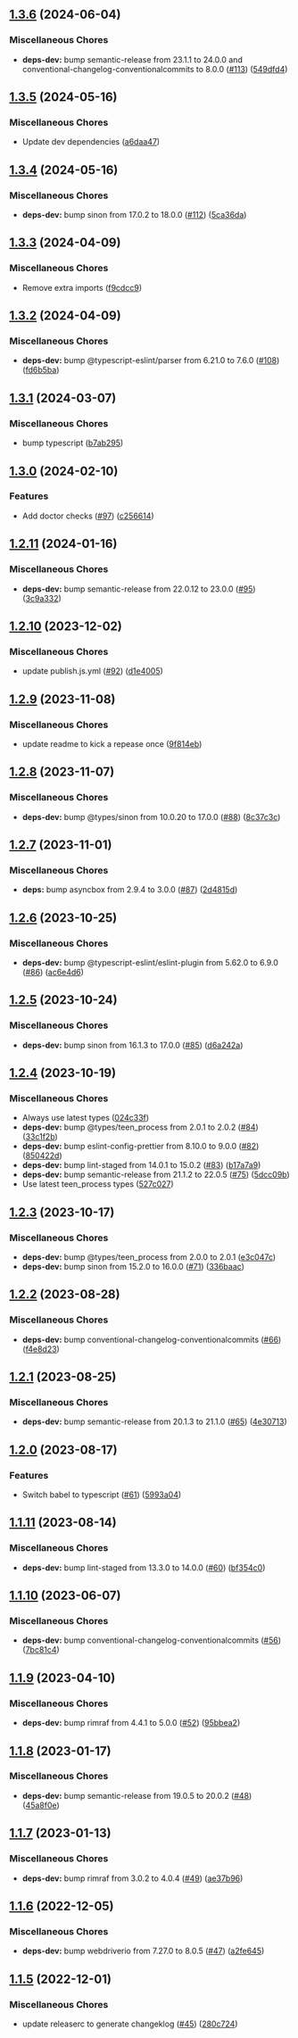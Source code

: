 ## [1.3.6](https://github.com/appium/appium-geckodriver/compare/v1.3.5...v1.3.6) (2024-06-04)

### Miscellaneous Chores

* **deps-dev:** bump semantic-release from 23.1.1 to 24.0.0 and conventional-changelog-conventionalcommits to 8.0.0 ([#113](https://github.com/appium/appium-geckodriver/issues/113)) ([549dfd4](https://github.com/appium/appium-geckodriver/commit/549dfd4487e05774d0d14196692553af81bcdae9))

## [1.3.5](https://github.com/appium/appium-geckodriver/compare/v1.3.4...v1.3.5) (2024-05-16)


### Miscellaneous Chores

* Update dev dependencies ([a6daa47](https://github.com/appium/appium-geckodriver/commit/a6daa475179477364745033c80eb9117940c5218))

## [1.3.4](https://github.com/appium/appium-geckodriver/compare/v1.3.3...v1.3.4) (2024-05-16)


### Miscellaneous Chores

* **deps-dev:** bump sinon from 17.0.2 to 18.0.0 ([#112](https://github.com/appium/appium-geckodriver/issues/112)) ([5ca36da](https://github.com/appium/appium-geckodriver/commit/5ca36da7d41027867f3421721d9e06a7088f98ed))

## [1.3.3](https://github.com/appium/appium-geckodriver/compare/v1.3.2...v1.3.3) (2024-04-09)


### Miscellaneous Chores

* Remove extra imports ([f9cdcc9](https://github.com/appium/appium-geckodriver/commit/f9cdcc99da349d8aafdc9d58b97b29bc8e64b5e7))

## [1.3.2](https://github.com/appium/appium-geckodriver/compare/v1.3.1...v1.3.2) (2024-04-09)


### Miscellaneous Chores

* **deps-dev:** bump @typescript-eslint/parser from 6.21.0 to 7.6.0 ([#108](https://github.com/appium/appium-geckodriver/issues/108)) ([fd6b5ba](https://github.com/appium/appium-geckodriver/commit/fd6b5bad89b41b6d2cf9c433adf9ff4dff7bec30))

## [1.3.1](https://github.com/appium/appium-geckodriver/compare/v1.3.0...v1.3.1) (2024-03-07)


### Miscellaneous Chores

* bump typescript ([b7ab295](https://github.com/appium/appium-geckodriver/commit/b7ab295c049abc0eebbab968243974954ea72958))

## [1.3.0](https://github.com/appium/appium-geckodriver/compare/v1.2.11...v1.3.0) (2024-02-10)


### Features

* Add doctor checks ([#97](https://github.com/appium/appium-geckodriver/issues/97)) ([c256614](https://github.com/appium/appium-geckodriver/commit/c2566146fab45a9057eb10eedc91c9b8a7597126))

## [1.2.11](https://github.com/appium/appium-geckodriver/compare/v1.2.10...v1.2.11) (2024-01-16)


### Miscellaneous Chores

* **deps-dev:** bump semantic-release from 22.0.12 to 23.0.0 ([#95](https://github.com/appium/appium-geckodriver/issues/95)) ([3c9a332](https://github.com/appium/appium-geckodriver/commit/3c9a33222b2f66bc452fe6c0481a91186deba8ff))

## [1.2.10](https://github.com/appium/appium-geckodriver/compare/v1.2.9...v1.2.10) (2023-12-02)


### Miscellaneous Chores

* update publish.js.yml ([#92](https://github.com/appium/appium-geckodriver/issues/92)) ([d1e4005](https://github.com/appium/appium-geckodriver/commit/d1e40051cce95a2050a20fc158e265c3f68c0bf6))

## [1.2.9](https://github.com/appium/appium-geckodriver/compare/v1.2.8...v1.2.9) (2023-11-08)


### Miscellaneous Chores

* update readme to kick a repease once ([9f814eb](https://github.com/appium/appium-geckodriver/commit/9f814eb8a2216a24cd3381d71b0e2c656df2cb48))

## [1.2.8](https://github.com/appium/appium-geckodriver/compare/v1.2.7...v1.2.8) (2023-11-07)


### Miscellaneous Chores

* **deps-dev:** bump @types/sinon from 10.0.20 to 17.0.0 ([#88](https://github.com/appium/appium-geckodriver/issues/88)) ([8c37c3c](https://github.com/appium/appium-geckodriver/commit/8c37c3cac0b4cd7beeea93b3fbf2743a1d1f7411))

## [1.2.7](https://github.com/appium/appium-geckodriver/compare/v1.2.6...v1.2.7) (2023-11-01)


### Miscellaneous Chores

* **deps:** bump asyncbox from 2.9.4 to 3.0.0 ([#87](https://github.com/appium/appium-geckodriver/issues/87)) ([2d4815d](https://github.com/appium/appium-geckodriver/commit/2d4815d2f4185291f18542b9048ebe2d3e6dfde9))

## [1.2.6](https://github.com/appium/appium-geckodriver/compare/v1.2.5...v1.2.6) (2023-10-25)


### Miscellaneous Chores

* **deps-dev:** bump @typescript-eslint/eslint-plugin from 5.62.0 to 6.9.0 ([#86](https://github.com/appium/appium-geckodriver/issues/86)) ([ac6e4d6](https://github.com/appium/appium-geckodriver/commit/ac6e4d6daa6fd00fc80fc0cee2145fe9a48d8682))

## [1.2.5](https://github.com/appium/appium-geckodriver/compare/v1.2.4...v1.2.5) (2023-10-24)


### Miscellaneous Chores

* **deps-dev:** bump sinon from 16.1.3 to 17.0.0 ([#85](https://github.com/appium/appium-geckodriver/issues/85)) ([d6a242a](https://github.com/appium/appium-geckodriver/commit/d6a242aa67d266bbe34edcf98ae490515802d562))

## [1.2.4](https://github.com/appium/appium-geckodriver/compare/v1.2.3...v1.2.4) (2023-10-19)


### Miscellaneous Chores

* Always use latest types ([024c33f](https://github.com/appium/appium-geckodriver/commit/024c33f472e0e6e781379b41b54bfce14342e92a))
* **deps-dev:** bump @types/teen_process from 2.0.1 to 2.0.2 ([#84](https://github.com/appium/appium-geckodriver/issues/84)) ([33c1f2b](https://github.com/appium/appium-geckodriver/commit/33c1f2b015b0a92dd9ffdc3d2ef0f02811ea27b9))
* **deps-dev:** bump eslint-config-prettier from 8.10.0 to 9.0.0 ([#82](https://github.com/appium/appium-geckodriver/issues/82)) ([850422d](https://github.com/appium/appium-geckodriver/commit/850422dbd68e6e39ed42b536628b8d1b0a537e0e))
* **deps-dev:** bump lint-staged from 14.0.1 to 15.0.2 ([#83](https://github.com/appium/appium-geckodriver/issues/83)) ([b17a7a9](https://github.com/appium/appium-geckodriver/commit/b17a7a9f9a7b4a3e8b78d336c8d79c0630fa41ad))
* **deps-dev:** bump semantic-release from 21.1.2 to 22.0.5 ([#75](https://github.com/appium/appium-geckodriver/issues/75)) ([5dcc09b](https://github.com/appium/appium-geckodriver/commit/5dcc09bf07776a69ef979331c5b40b7f9ea20155))
* Use latest teen_process types ([527c027](https://github.com/appium/appium-geckodriver/commit/527c027a3a60e2a288cb7e709b8261b4d29afa91))

## [1.2.3](https://github.com/appium/appium-geckodriver/compare/v1.2.2...v1.2.3) (2023-10-17)


### Miscellaneous Chores

* **deps-dev:** bump @types/teen_process from 2.0.0 to 2.0.1 ([e3c047c](https://github.com/appium/appium-geckodriver/commit/e3c047c278deb8faa5a84a253ce2613bc3faee59))
* **deps-dev:** bump sinon from 15.2.0 to 16.0.0 ([#71](https://github.com/appium/appium-geckodriver/issues/71)) ([336baac](https://github.com/appium/appium-geckodriver/commit/336baac94cee8210cdad2254fe6a13c1862c1362))

## [1.2.2](https://github.com/appium/appium-geckodriver/compare/v1.2.1...v1.2.2) (2023-08-28)


### Miscellaneous Chores

* **deps-dev:** bump conventional-changelog-conventionalcommits ([#66](https://github.com/appium/appium-geckodriver/issues/66)) ([f4e8d23](https://github.com/appium/appium-geckodriver/commit/f4e8d23e93fd1597a2edf33f0276d00715d0f719))

## [1.2.1](https://github.com/appium/appium-geckodriver/compare/v1.2.0...v1.2.1) (2023-08-25)


### Miscellaneous Chores

* **deps-dev:** bump semantic-release from 20.1.3 to 21.1.0 ([#65](https://github.com/appium/appium-geckodriver/issues/65)) ([4e30713](https://github.com/appium/appium-geckodriver/commit/4e307131a923a0831abc7920b95abd6e57591c65))

## [1.2.0](https://github.com/appium/appium-geckodriver/compare/v1.1.11...v1.2.0) (2023-08-17)


### Features

* Switch babel to typescript ([#61](https://github.com/appium/appium-geckodriver/issues/61)) ([5993a04](https://github.com/appium/appium-geckodriver/commit/5993a0444fdde1fe26c20e7285dcf971476e2065))

## [1.1.11](https://github.com/appium/appium-geckodriver/compare/v1.1.10...v1.1.11) (2023-08-14)


### Miscellaneous Chores

* **deps-dev:** bump lint-staged from 13.3.0 to 14.0.0 ([#60](https://github.com/appium/appium-geckodriver/issues/60)) ([bf354c0](https://github.com/appium/appium-geckodriver/commit/bf354c06fdf019702919d25dc7d0f3042883e995))

## [1.1.10](https://github.com/appium/appium-geckodriver/compare/v1.1.9...v1.1.10) (2023-06-07)


### Miscellaneous Chores

* **deps-dev:** bump conventional-changelog-conventionalcommits ([#56](https://github.com/appium/appium-geckodriver/issues/56)) ([7bc81c4](https://github.com/appium/appium-geckodriver/commit/7bc81c4cd9c0195596a42f6e240b55b3e3dce823))

## [1.1.9](https://github.com/appium/appium-geckodriver/compare/v1.1.8...v1.1.9) (2023-04-10)


### Miscellaneous Chores

* **deps-dev:** bump rimraf from 4.4.1 to 5.0.0 ([#52](https://github.com/appium/appium-geckodriver/issues/52)) ([95bbea2](https://github.com/appium/appium-geckodriver/commit/95bbea255b3679748058c709592f3100f7a18517))

## [1.1.8](https://github.com/appium/appium-geckodriver/compare/v1.1.7...v1.1.8) (2023-01-17)


### Miscellaneous Chores

* **deps-dev:** bump semantic-release from 19.0.5 to 20.0.2 ([#48](https://github.com/appium/appium-geckodriver/issues/48)) ([45a8f0e](https://github.com/appium/appium-geckodriver/commit/45a8f0e166f9cebb8339d9e3a2dfc2bb246256d2))

## [1.1.7](https://github.com/appium/appium-geckodriver/compare/v1.1.6...v1.1.7) (2023-01-13)


### Miscellaneous Chores

* **deps-dev:** bump rimraf from 3.0.2 to 4.0.4 ([#49](https://github.com/appium/appium-geckodriver/issues/49)) ([ae37b96](https://github.com/appium/appium-geckodriver/commit/ae37b96bf0c77050e241d96d457cb1dabe26c6a9))

## [1.1.6](https://github.com/appium/appium-geckodriver/compare/v1.1.5...v1.1.6) (2022-12-05)


### Miscellaneous Chores

* **deps-dev:** bump webdriverio from 7.27.0 to 8.0.5 ([#47](https://github.com/appium/appium-geckodriver/issues/47)) ([a2fe645](https://github.com/appium/appium-geckodriver/commit/a2fe645603ed6b8ae7c4badf3cfb807b299592e1))

## [1.1.5](https://github.com/appium/appium-geckodriver/compare/v1.1.4...v1.1.5) (2022-12-01)


### Miscellaneous Chores

* update releaserc to generate changeklog ([#45](https://github.com/appium/appium-geckodriver/issues/45)) ([280c724](https://github.com/appium/appium-geckodriver/commit/280c7248939a01087d80353b8dd2fde701fa8aad))
